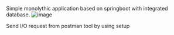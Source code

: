 Simple monolythic application based on springboot with integrated database.
![image](https://github.com/maheshshinde54/advanceJava/assets/50023435/bc86e957-4e6d-48bc-985b-d66f3aa341e3)

Send I/O request from postman tool by using setup 
